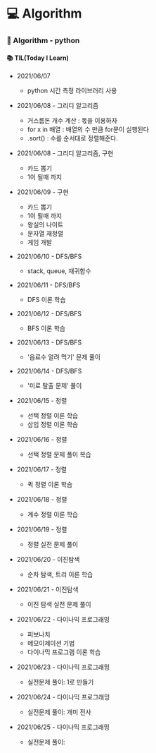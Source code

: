 # :computer: Algorithm
### :notebook: Algorithm - python

#### :books: TIL(Today I Learn)
- 2021/06/07
  - python 시간 측정 라이브러리 사용
  

- 2021/06/08 - 그리디 알고리즘
  - 거스름돈 개수 계산 : 몫을 이용하자
  - for x in 배열 : 배열의 수 만큼 for문이 실행된다
  - .sort() : 수를 순서대로 정렬해준다.
  

- 2021/06/08 - 그리디 알고리즘, 구현
  - 카드 뽑기
  - 1이 될때 까지
  

- 2021/06/09 - 구현
  - 카드 뽑기
  - 1이 될때 까지
  - 왕실의 나이트
  - 문자열 재정렬
  - 게임 개발
  

- 2021/06/10 - DFS/BFS
  - stack, queue, 재귀함수
  

- 2021/06/11 - DFS/BFS
  - DFS 이론 학습


- 2021/06/12 - DFS/BFS
  - BFS 이론 학습


- 2021/06/13 - DFS/BFS
  - '음료수 얼려 먹기' 문제 풀이  


- 2021/06/14 - DFS/BFS
  - '미로 탈출 문제' 풀이


- 2021/06/15 - 정렬
  - 선택 정렬 이론 학습
  - 삽입 정렬 이론 학습
  

- 2021/06/16 - 정렬
  - 선택 정렬 문제 풀이 복습
  

- 2021/06/17 - 정렬
  - 퀵 정렬 이론 학습
  

- 2021/06/18 - 정렬
  - 계수 정렬 이론 학습
  

- 2021/06/19 - 정렬
  - 정렬 실전 문제 풀이
  

- 2021/06/20 - 이진탐색
  - 순차 탐색, 트리 이론 학습
  

- 2021/06/21 - 이진탐색
  - 이진 탐색 실전 문제 풀이
  

- 2021/06/22 - 다이나믹 프로그래밍
  - 피보나치 
  - 메모이제이션 기법
  - 다이나믹 프로그램 이론 학습
  

- 2021/06/23 - 다이나믹 프로그래밍
  - 실전문제 풀이: 1로 만들기
  

- 2021/06/24 - 다이나믹 프로그래밍
  - 실전문제 풀이: 개미 전사
  

- 2021/06/25 - 다이나믹 프로그래밍
  - 실전문제 풀이:   